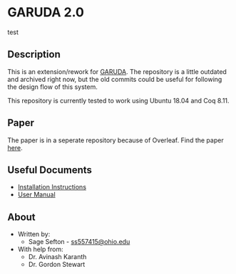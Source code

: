 # GARUDA 2.0

test

## Description
This is an extension/rework for [GARUDA](https://github.com/seftonsg/Hardware_KAT).  The repository is a little outdated and archived right now, but the old commits could be useful for following the design flow of this system.

This repository is currently tested to work using Ubuntu 18.04 and Coq 8.11.

## Paper
The paper is in a seperate repository because of Overleaf. Find the paper [here](https://github.com/seftonsg/Garuda-2.0-Paper).

## Useful Documents
* [Installation Instructions](/docs/INSTALL.md)
* [User Manual](/docs/MANUAL.md)

## About
* Written by:
  * Sage Sefton - [ss557415@ohio.edu](mailto:ss557415@ohio.edu)
* With help from:
  * Dr. Avinash Karanth
  * Dr. Gordon Stewart
